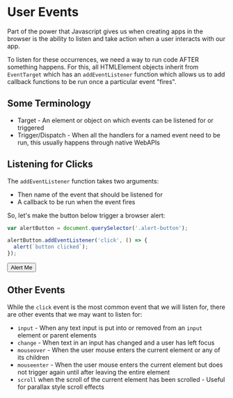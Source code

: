 # User Events

Part of the power that Javascript gives us when creating apps in the browser is the ability to listen and take action when a user interacts with our app.

To listen for these occurrences, we need a way to run code AFTER something happens.
For this, all HTMLElement objects inherit from `EventTarget` which has an `addEventListener` function which allows us to add callback functions to be run once a particular event "fires".

## Some Terminology

* Target - An element or object on which events can be listened for or triggered
* Trigger/Dispatch - When all the handlers for a named event need to be run, this usually happens through native WebAPIs

## Listening for Clicks

The `addEventListener` function takes two arguments:

* Then name of the event that should be listened for
* A callback to be run when the event fires

So, let's make the button below trigger a browser alert:

```js
var alertButton = document.querySelector('.alert-button');

alertButton.addEventListener('click', () => {
  alert(`button clicked`);
});
```

<button class="alert-button">Alert Me</button>

<script>
var alertButton = document.querySelector('.alert-button');

alertButton.addEventListener('click', function() {
  alert(`button clicked`);
});
</script>

## Other Events

While the `click` event is the most common event that we will listen for, there are other events that we may want to listen for:

* `input` - When any text input is put into or removed from an `input` element or parent elements
* `change` - When text in an input has changed and a user has left focus
* `mouseover` - When the user mouse enters the current element or any of its children
* `mouseenter` - When the user mouse enters the current element but does not trigger again until after leaving the entire element
* `scroll` when the scroll of the current element has been scrolled - Useful for parallax style scroll effects
